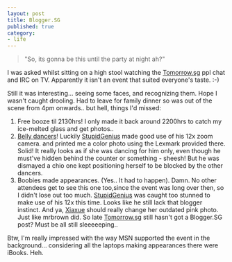 ```yaml
---
layout: post
title: Blogger.SG
published: true
category:
- life
---
```

> "So, its gonna be this until the party at night ah?"

  
I was asked whilst sitting on a high stool watching the [Tomorrow.sg](http://tomorrow.sg/) ppl chat and IRC on TV. Apparently it isn't an event that suited everyone's taste. :-)   
  
Still it was interesting... seeing some faces, and recognizing them. Hope I wasn't caught drooling. Had to leave for family dinner so was out of the scene from 4pm onwards.. but hell, things I'd missed:  
  

1. Free booze til 2130hrs! I only made it back around 2200hrs to catch my ice-melted glass and get photos..   
2. [Belly dancers](http://tomorrow.sg/archives/2005/05/13/bellydance_discovery.html)! Luckily [StupidGenius](http://stupid-genius.blogspot.com/) made good use of his 12x zoom camera. and printed me a color photo using the Lexmark provided there. Solid! It really looks as if she was dancing for him only, even though he must've hidden behind the counter or something - sheesh! But he was dismayed a chio one kept positioning herself to be blocked by the other dancers.
3. Boobies made appearances. (Yes.. It had to happen). Damn. No other attendees get to see this one too,since the event was long over then, so I didn't lose out too much. [StupidGenius](http://stupid-genius.blogspot.com/) was caught too stunned to make use of his 12x this time. Looks like he still lack that blogger instinct.
And ya, [Xiaxue](http://xiaxue.blogspot.com/) should really change her outdated pink photo. Just like mrbrown did. So late [Tomorrow.sg](http://tomorrow.sg/) still hasn't got a Blogger.SG post? Must be all still sleeeeeping..  
  
Btw, I'm really impressed with the way MSN supported the event in the background... considering all the laptops making appearances there were iBooks. Heh.
